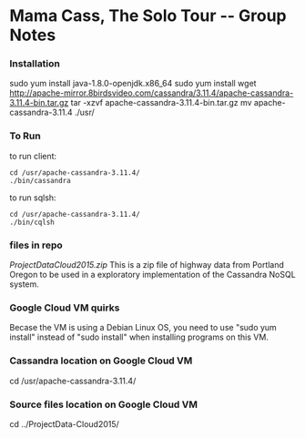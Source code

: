 # Mama Cass, The Solo Tour  --  Group Notes

### Installation
sudo yum install java-1.8.0-openjdk.x86_64
sudo yum install wget
http://apache-mirror.8birdsvideo.com/cassandra/3.11.4/apache-cassandra-3.11.4-bin.tar.gz
tar -xzvf apache-cassandra-3.11.4-bin.tar.gz
mv apache-cassandra-3.11.4 ./usr/

### To Run
to run client:  
```
cd /usr/apache-cassandra-3.11.4/
./bin/cassandra
```

to run sqlsh:   
```
cd /usr/apache-cassandra-3.11.4/
./bin/cqlsh
```
### files in repo
_ProjectDataCloud2015.zip_
This is a zip file of highway data from Portland Oregon to be used in a exploratory implementation of the Cassandra NoSQL system.

### Google Cloud VM quirks
Becase the VM is using a Debian Linux OS, you need to use "sudo yum install" instead of "sudo install" when installing programs on this VM. 


### Cassandra location on Google Cloud VM
cd /usr/apache-cassandra-3.11.4/

### Source files location on Google Cloud VM
cd ../ProjectData-Cloud2015/

